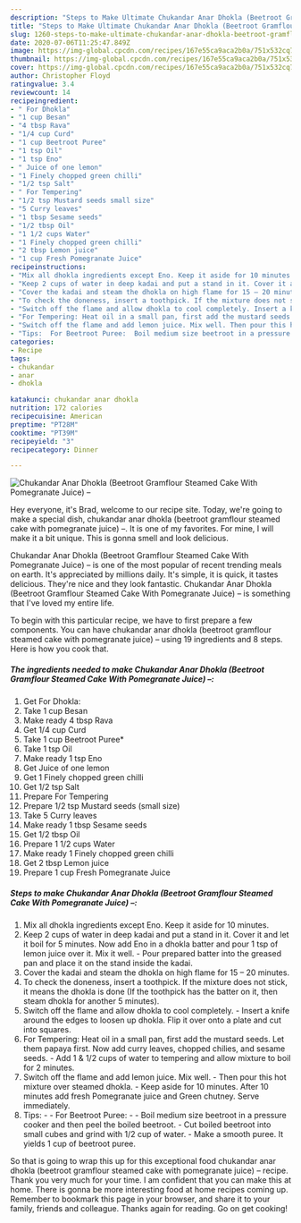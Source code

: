 ```yaml
---
description: "Steps to Make Ultimate Chukandar Anar Dhokla (Beetroot Gramflour Steamed Cake With Pomegranate Juice) –"
title: "Steps to Make Ultimate Chukandar Anar Dhokla (Beetroot Gramflour Steamed Cake With Pomegranate Juice) –"
slug: 1260-steps-to-make-ultimate-chukandar-anar-dhokla-beetroot-gramflour-steamed-cake-with-pomegranate-juice
date: 2020-07-06T11:25:47.849Z
image: https://img-global.cpcdn.com/recipes/167e55ca9aca2b0a/751x532cq70/chukandar-anar-dhokla-beetroot-gramflour-steamed-cake-with-pomegranate-juice-recipe-main-photo.jpg
thumbnail: https://img-global.cpcdn.com/recipes/167e55ca9aca2b0a/751x532cq70/chukandar-anar-dhokla-beetroot-gramflour-steamed-cake-with-pomegranate-juice-recipe-main-photo.jpg
cover: https://img-global.cpcdn.com/recipes/167e55ca9aca2b0a/751x532cq70/chukandar-anar-dhokla-beetroot-gramflour-steamed-cake-with-pomegranate-juice-recipe-main-photo.jpg
author: Christopher Floyd
ratingvalue: 3.4
reviewcount: 14
recipeingredient:
- " For Dhokla"
- "1 cup Besan"
- "4 tbsp Rava"
- "1/4 cup Curd"
- "1 cup Beetroot Puree"
- "1 tsp Oil"
- "1 tsp Eno"
- " Juice of one lemon"
- "1 Finely chopped green chilli"
- "1/2 tsp Salt"
- " For Tempering"
- "1/2 tsp Mustard seeds small size"
- "5 Curry leaves"
- "1 tbsp Sesame seeds"
- "1/2 tbsp Oil"
- "1 1/2 cups Water"
- "1 Finely chopped green chilli"
- "2 tbsp Lemon juice"
- "1 cup Fresh Pomegranate Juice"
recipeinstructions:
- "Mix all dhokla ingredients except Eno. Keep it aside for 10 minutes."
- "Keep 2 cups of water in deep kadai and put a stand in it. Cover it and let it boil for 5 minutes. Now add Eno in a dhokla batter and pour 1 tsp of lemon juice over it. Mix it well. Pour prepared batter into the greased pan and place it on the stand inside the kadai."
- "Cover the kadai and steam the dhokla on high flame for 15 – 20 minutes."
- "To check the doneness, insert a toothpick. If the mixture does not stick, it means the dhokla is done (If the toothpick has the batter on it, then steam dhokla for another 5 minutes)."
- "Switch off the flame and allow dhokla to cool completely. Insert a knife around the edges to loosen up dhokla. Flip it over onto a plate and cut into squares."
- "For Tempering: Heat oil in a small pan, first add the mustard seeds. Let them papaya first. Now add curry leaves, chopped chilies, and sesame seeds. Add 1 &amp; 1/2 cups of water to tempering and allow mixture to boil for 2 minutes."
- "Switch off the flame and add lemon juice. Mix well. Then pour this hot mixture over steamed dhokla. Keep aside for 10 minutes. After 10 minutes add fresh Pomegranate juice and Green chutney. Serve immediately."
- "Tips:  For Beetroot Puree:  Boil medium size beetroot in a pressure cooker and then peel the boiled beetroot. Cut boiled beetroot into small cubes and grind with 1/2 cup of water. Make a smooth puree. It yields 1 cup of beetroot puree."
categories:
- Recipe
tags:
- chukandar
- anar
- dhokla

katakunci: chukandar anar dhokla 
nutrition: 172 calories
recipecuisine: American
preptime: "PT28M"
cooktime: "PT39M"
recipeyield: "3"
recipecategory: Dinner

---
```



![Chukandar Anar Dhokla (Beetroot Gramflour Steamed Cake With Pomegranate Juice) –](https://img-global.cpcdn.com/recipes/167e55ca9aca2b0a/751x532cq70/chukandar-anar-dhokla-beetroot-gramflour-steamed-cake-with-pomegranate-juice-recipe-main-photo.jpg)

Hey everyone, it's Brad, welcome to our recipe site. Today, we're going to make a special dish, chukandar anar dhokla (beetroot gramflour steamed cake with pomegranate juice) –. It is one of my favorites. For mine, I will make it a bit unique. This is gonna smell and look delicious.

Chukandar Anar Dhokla (Beetroot Gramflour Steamed Cake With Pomegranate Juice) – is one of the most popular of recent trending meals on earth. It's appreciated by millions daily. It's simple, it is quick, it tastes delicious. They're nice and they look fantastic. Chukandar Anar Dhokla (Beetroot Gramflour Steamed Cake With Pomegranate Juice) – is something that I've loved my entire life.




To begin with this particular recipe, we have to first prepare a few components. You can have chukandar anar dhokla (beetroot gramflour steamed cake with pomegranate juice) – using 19 ingredients and 8 steps. Here is how you cook that.

<!--inarticleads1-->

##### The ingredients needed to make Chukandar Anar Dhokla (Beetroot Gramflour Steamed Cake With Pomegranate Juice) –:

1. Get  For Dhokla:
1. Take 1 cup Besan
1. Make ready 4 tbsp Rava
1. Get 1/4 cup Curd
1. Take 1 cup Beetroot Puree*
1. Take 1 tsp Oil
1. Make ready 1 tsp Eno
1. Get  Juice of one lemon
1. Get 1 Finely chopped green chilli
1. Get 1/2 tsp Salt
1. Prepare  For Tempering
1. Prepare 1/2 tsp Mustard seeds (small size)
1. Take 5 Curry leaves
1. Make ready 1 tbsp Sesame seeds
1. Get 1/2 tbsp Oil
1. Prepare 1 1/2 cups Water
1. Make ready 1 Finely chopped green chilli
1. Get 2 tbsp Lemon juice
1. Prepare 1 cup Fresh Pomegranate Juice




<!--inarticleads2-->

##### Steps to make Chukandar Anar Dhokla (Beetroot Gramflour Steamed Cake With Pomegranate Juice) –:

1. Mix all dhokla ingredients except Eno. Keep it aside for 10 minutes.
1. Keep 2 cups of water in deep kadai and put a stand in it. Cover it and let it boil for 5 minutes. Now add Eno in a dhokla batter and pour 1 tsp of lemon juice over it. Mix it well. - Pour prepared batter into the greased pan and place it on the stand inside the kadai.
1. Cover the kadai and steam the dhokla on high flame for 15 – 20 minutes.
1. To check the doneness, insert a toothpick. If the mixture does not stick, it means the dhokla is done (If the toothpick has the batter on it, then steam dhokla for another 5 minutes).
1. Switch off the flame and allow dhokla to cool completely. - Insert a knife around the edges to loosen up dhokla. Flip it over onto a plate and cut into squares.
1. For Tempering: Heat oil in a small pan, first add the mustard seeds. Let them papaya first. Now add curry leaves, chopped chilies, and sesame seeds. - Add 1 &amp; 1/2 cups of water to tempering and allow mixture to boil for 2 minutes.
1. Switch off the flame and add lemon juice. Mix well. - Then pour this hot mixture over steamed dhokla. - Keep aside for 10 minutes. After 10 minutes add fresh Pomegranate juice and Green chutney. Serve immediately.
1. Tips: -  - For Beetroot Puree: -  - Boil medium size beetroot in a pressure cooker and then peel the boiled beetroot. - Cut boiled beetroot into small cubes and grind with 1/2 cup of water. - Make a smooth puree. It yields 1 cup of beetroot puree.




So that is going to wrap this up for this exceptional food chukandar anar dhokla (beetroot gramflour steamed cake with pomegranate juice) – recipe. Thank you very much for your time. I am confident that you can make this at home. There is gonna be more interesting food at home recipes coming up. Remember to bookmark this page in your browser, and share it to your family, friends and colleague. Thanks again for reading. Go on get cooking!
